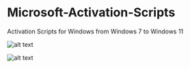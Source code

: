 # Microsoft-Activation-Scripts
Activation Scripts for Windows from Windows 7 to Windows 11

![alt text](https://scontent-mxp1-1.xx.fbcdn.net/v/t39.30808-6/273206540_491104682576353_7466969408268869575_n.jpg?_nc_cat=107&ccb=1-5&_nc_sid=730e14&_nc_ohc=bUBoJ9SSz3sAX8a_z8n&_nc_ht=scontent-mxp1-1.xx&oh=00_AT_9N8FfYFgtB1Uubz-KjVeuMFdaxod14Pll8WNMm585ig&oe=62016746)

![alt text](https://i.imgur.com/lhKZFxu.png)
